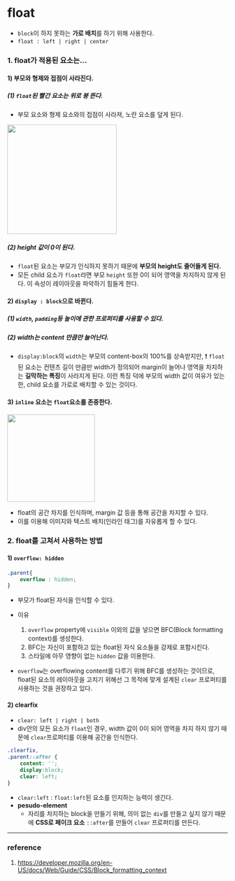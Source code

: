 # float

- `block`이 하지 못하는 **가로 배치**를 하기 위해 사용한다.
- `float : left | right | center`

### 1. float가 적용된 요소는...

#### 1) 부모와 형제와 접점이 사라진다.

##### (1) `float`된 빨간 요소는 위로 붕 뜬다.
- 부모 요소와 형제 요소와의 접점이 사라져, 노란 요소를 덮게 된다.
<img src="https://user-images.githubusercontent.com/76730867/144777785-79d07824-8980-470f-88a7-b1eaa9c8d8b7.PNG" width="250px">

##### (2) height 값이 0이 된다.
- `float`된 요소는 부모가 인식하지 못하기 때문에 **부모의 height도 줄어들게 된다.**
- 모든 child 요소가 `float`라면 부모 `height` 또한 0이 되어 영역을 차지하지 않게 된다. 이 속성이 레이아웃을 파악하기 힘들게 한다.

#### 2) `display : block`으로 바뀐다.

##### (1) `width`, `padding`등 높이에 관한 프로퍼티를 사용할 수 있다.
##### (2) width는 content 만큼만 늘어난다.
- `display:block`의 `width`는 부모의 content-box의 100%를 상속받지만, ❗ `float`된 요소는 컨텐츠 길이 만큼만 width가 정의되어 margin이 늘어나 영역을 차지하는 **길막하는 특징**이 사라지게 된다. 이런 특징 덕에 부모의 width 값이 여유가 있는 한, child 요소를 가로로 배치할 수 있는 것이다.


#### 3) `inline` 요소는 `float`요소를 존중한다.

<img src="https://user-images.githubusercontent.com/76730867/144802110-1d2df964-12af-4273-8d0c-67c60c310d12.png" width="200px">

- float의 공간 차지를 인식하며, margin 값 등을 통해 공간을 차지할 수 있다.
- 이를 이용해 이미지와 텍스트 배치(인라인 태그)를 자유롭게 할 수 있다.


### 2. float를 고쳐서 사용하는 방법

#### 1) `overflow: hidden`
```css
.parent{
    overflow : hidden;
}
```
- 부모가 float된 자식을 인식할 수 있다.

- 이유
  1) `overflow` property에 `visible` 이외의 값을 넣으면 BFC(Block formatting context)를 생성한다.
  2) BFC는 자신이 포함하고 있는 float된 자식 요소들을 강제로 포함시킨다.
  3) 스타일에 아무 영향이 없는 `hidden` 값을 이용한다.
- `overflow`는 overflowing content를 다루기 위해 BFC를 생성하는 것이므로, float된 요소의 레이아웃을 고치기 위해선 그 목적에 맞게 설계된 `clear` 프로퍼티를 사용하는 것을 권장하고 있다.

#### 2) clearfix
- `clear: left | right | both`
- div안의 모든 요소가 `float`인 경우, width 값이 0이 되어 영역을 차지 하지 않기 때문에 `clear`프로퍼티를 이용해 공간을 인식한다.
```css
.clearfix,
.parent::after {
    content: '';
    display:block;
    clear: left;
}
```

- `clear:left` : `float:left`된 요소를 인지하는 능력이 생긴다.
- **pesudo-element**
  - 자리를 차지하는 block을 만들기 위해, 의미 없는 `div`를 만들고 싶지 않기 때문에 **CSS로 페이크 요소** `::after`를 만들어 `clear` 프로퍼티를 만든다.


---
### reference
1) https://developer.mozilla.org/en-US/docs/Web/Guide/CSS/Block_formatting_context